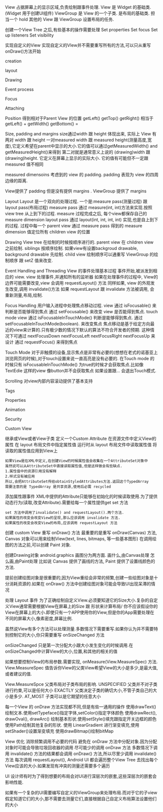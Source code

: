 View 占据屏幕上的显示区域,负责绘制跟事件处理. View 是 Widget 的基础类. (Widget 用于创建UI组件)
ViewGroup 是 View 的一个子类. 是布局的基础类. 担当一个 hold 其他的 View 跟 ViewGroup 设置布局的任务.


创建一个View Tree 之后,有些基本的操作需要处理
Set properties
Set focus
Set up listeners
Set visibility

实现自定义的View
实现自定义的VIew并不需要重写所有的方法,可以只从重写onDraw()方法开始

creation 

layout

Drawing

Event process

Focus

Attaching

Position
得到相对于Parent View 的位置
getLeft()
getTop()
getRight() 相当于 getLeft() + getWidth()
getBottom() = 


Size, padding and margins
size通过width 跟 height 体现出来, 实际上 View 有两对 width 跟 height
一对measured width 跟 measured height(测量高度,宽度),它定义希望在parent中显示的大小.它的值可以通过getMeasuredWidth() and getMeasuredHeight()来得到
第二对就是通常意义上说的 (drawing)width 跟 (drawing)height. 它定义在屏幕上显示的实际大小.
它的值有可能但不一定跟 measured 值不相同

measured dimensoins 考虑到的 view 的 padding. padding 表现为 view 的四周边缘的距离.

View提供了 padding 但是没有提供 margins . ViewGroup 提供了 margins

Layout
Layout 是一个双向的处理过程. 一个是:measure pass(测量过程) 跟 layout pass(布局过程)
measure pass 通过 measure(int, int)方法来实现.按照 view tree 从上到下的过程. measure 过程完成之后, 每个view都保存自己的 measure dimension
layout pass 通过 layout(int, int, int, int) 实现,也是自上到下的过程. 过程中每一个 parent view 通过 measure pass 得到的 measure dimension 值定位所有 children view 的位置

Drawing
View tree 在绘制的时候按顺序进行的. parent view 在 children view 之前绘制. siblings 按顺序绘制. 
如果view有设置backgroud drawable, background drawable 先绘制. 
child view 绘制顺序可以通重写 ViewGroup 的绘制顺序 跟 setZ 值来改变.

Event Handling and Threading
View 的事件处理基本过程
事件开始,被派发到相应的 view. view 处理事件,并通知所有的监听器
如果在处理事件的过程中, View的边界可能需要改变,view 会调用 requestLayout() 方法
同样如果, view 的外观发生改变,调用 invalidate()方法 
如果 requestLayout 跟 invalidate 方法被调用, 会重新测量,布局,绘制.

Focus Handling
用户输入进程中处理焦点移动过程.
view 通过 isFocusable()  来判断是否能够得到焦点
通过 setFocusable() 来改变 view 是否能得到焦点. touch mode view 通过  isFocusableInTouchMode() 判断是能够得到焦点. 通过 setFocusableInTouchMode(boolean). 来改变焦点
焦点移动是基于给定方向最近的view来计算的.只有极少数的情况下默认的算法不符合开发者的预期.
这种情况下可通过 nextFocusDown nextFocusLeft nextFocusRight nextFocusUp 来设计
通过 requestFocus() 来得到焦点

Touch Mode
对于非触摸的设备,显示焦点是非常有必要的(想想在老式的诺基亚上浏览网页的时候),对于touch设置来说一直高亮是没有必要的.
在Touch mode 的时候只有 isFocusableInTouchMode() 为true的时候才会获取焦点.比如像 TextEdie 这样的view
像button并不会获取焦点
如果设置跟... 会退出Touch模式.

Scrolling
对view内部内容滚动提供了基本支持

Tags

Properties

Animation

Security


Custom View

继承或View或者View子类
定义一个Custom Attribute
	在<declare-styleable></declare-styleable>资源文件中定义View的属性
	在 layout 布局文件中指定属性值
	运行时从 layout 布局文件中读取属性值
	将读取的属性值应用到View上
	
	如果View是在XML中定义,在创建View的时候属性值会收集在一个AttributeSet对象中
	虽然说可以从AttributeSet中直接读取属性值,但是这样做会有些缺点.
	1.属性值中的资源引用没有解释
	2.样式没有被应用
	所以,会把AttributeSet传给obtainStyledAttributes方法.返回这个TypedArray
	需要注意的是 TypedArray 是共享资源,使用后必需 recycled 

添加属性跟事件
	XML中提供的Attribute只能够在初始化的时候读取使用.为了提供动态行为(读取,改变Attribute).需要给每一个属性提供get set 方法
	
	set 方法中调用了invalidate() and requestLayout().两个方法. 
	如果属性的改变会改变View的呈现,那么应该调用 invalidate 方法.
	如果属性的改变会改变View的布局,应该调用 requestLayout 方法
	
	

创建 custom View 
重写 onDraw() 方法
最重要的是重写 onDraw(Canvas) 方法, Canvas 对象可以用来绘制View(text, lines, bitmaps, 等一些基本图形)
在调用绘图的方法之前,可以创建 Paint 对象.

创建Drawing对象
android.graphics 画图分为两方面.
画什么,由Canvas处理
怎么画,由Paint处理
比如说 Canvas 提供了画线的方法, Paint 提供了设置线颜色的方法.

提前创建绘图对象是很重要的,因为View重绘会非常的频繁,创建一些绘图对象是十分消耗资源的.如果在 onDraw() 方法中创建绘图对象可能会导致UI出现呆滞的情况

处理 Layout 事件
为了正确绘制自定义View.必须要知道它的Size大小.复杂的自定义View通常需要根据View在屏幕上的Size 跟 形状来计算布局/
你不应该假设你的View在屏幕上的大小.即使只有一个APP使用你的View,但是你的App需要处理在不同的屏幕大小,像素密度,屏幕比例.

虽然说View有多个方法可以处理测量.多数情况下需要重写.如果你认为并不需要特别控制它的大小,你只需要重写 onSizeChanged 方法

onSizeChanged 只是第一次分配大小跟大小发生变化的时候调用.在onSizeChanged中计算View的大小,位置,和其他的相关的值

如果想要控制View的布局参数.需要实现, onMeasure(View.MeasureSpec) 方法. View.MeasureSpec 值告诉你View的父类View希望View的大小是多少,是最大值,或者建议的值.

View.MeasureSpce 父类布局对子类布局的影响.
UNSPECIFIED 父类并不对子类进行约束,可以是任何大小
EXACTLY 父类决定子类的确切大小,不管子类自己的大小是多少.
AT_MOST 子类可以是它期望的任意大小

每一个View 的 onDraw 方法实现都不同,但是有些一通用的操作
使用drawText()绘制文本.使用setTypeface()指定字体,setColor()指定字体颜色
使用drawRect(), drawOval(), drawArc() 绘制基本形状.使用setStyle()填充跟指定开关边框的颜色
使用Path绘制其他复杂的形状.
使用 LinearGradient 进行渐变填充,使用setShader()设置渐变填充
使用drawBitmap()绘制bitMap


View 优化
消除频繁调用不必要的代码
避免在 onDraw 方法中分配对象.因为分配对象时可能会导致垃圾回收器的调用
尽可能少的调用 onDraw 方法
多数情况下调用 invalidate() 方法的结果都会调用 onDraw() 方法,所以尽里少调用 invalidate() 方法
每次调用 requestLayout(), Android UI 都会遍历整个View Tree 去找出每个View应该的大小.如果发现有冲突的测量还需要多个遍历

UI 设计师有时为了得到想要的布局会对UI进行深层次的嵌套,这些深层次的嵌套会影响性能.

如果有一个复杂的UI需要编写自定义的ViewGroup来处理布局.而对于它的子view假定知道它们的大小,那不需要去测量它们,直接根据自己自定义布局算法设置他们的大小






